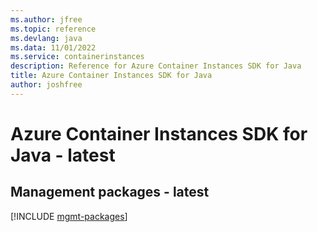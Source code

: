 ```yaml
---
ms.author: jfree
ms.topic: reference
ms.devlang: java
ms.data: 11/01/2022
ms.service: containerinstances
description: Reference for Azure Container Instances SDK for Java
title: Azure Container Instances SDK for Java
author: joshfree
---
```

# Azure Container Instances SDK for Java - latest

## Management packages - latest
[!INCLUDE [mgmt-packages](container-instances-mgmt-index.md)]